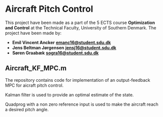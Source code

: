 # Aircraft Pitch Control

This project have been made as a part of the 5 ECTS course **Optimization and Control** at the Technical Faculty, University of Southern Denmark.
The project have been made by:
* **Emil Vincent Ancker**	**emanc16@student.sdu.dk**
* **Jens Beltman Jørgensen**	**jensj16@student.sdu.dk**
* **Søren Graabæk**		**sogra16@student.sdu.dk**

## Aircraft_KF_MPC.m

The repository contains code for implementation of an output-feedback MPC for aicraft pitch control.

Kalman filter is used to provide an optimal estimate of the state.

Quadprog with a non zero reference input is used to make the aircraft reach a desired pitch angle.


